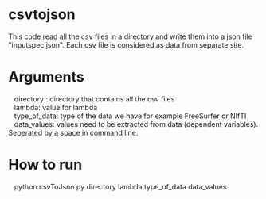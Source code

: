 # csvtojson

This code read all the csv files in a directory and write them into a json file "inputspec.json". Each csv file is considered as data from separate site. 
# Arguments
 &nbsp;&nbsp; directory : directory that contains all the csv files \
 &nbsp;&nbsp; lambda: value for lambda \
 &nbsp;&nbsp; type_of_data: type of the data we have for example FreeSurfer or NIfTI \
 &nbsp;&nbsp; data_values: values need to be extracted from data (dependent variables). Seperated by a space in command line. 
# How to run
 &nbsp;&nbsp; python csvToJson.py directory lambda type_of_data data_values 
 
